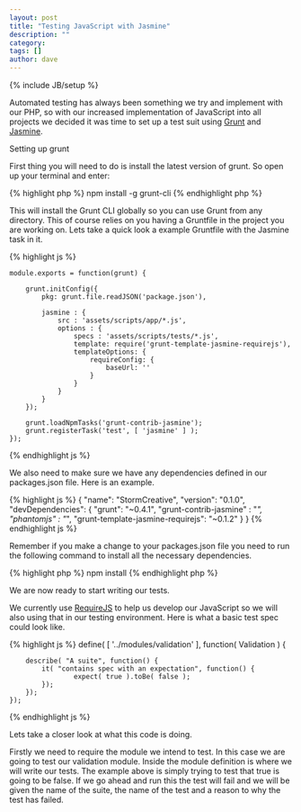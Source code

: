 ```yaml
---
layout: post
title: "Testing JavaScript with Jasmine"
description: ""
category: 
tags: []
author: dave
---
```

{% include JB/setup %}

Automated testing has always been something we try and implement with our PHP, so with our increased implementation of JavaScript into all projects we decided it was time to set up a test suit using [Grunt](http://gruntjs.com/) and [Jasmine](http://pivotal.github.io/jasmine/).

<!--break-->

Setting up grunt

First thing you will need to do is install the latest version of grunt. So open up your terminal and enter:

{% highlight php %}
	npm install -g grunt-cli
{% endhighlight php %}

This will install the Grunt CLI globally so you can use Grunt from any directory. This of course relies on you having a Gruntfile in the project you are working on. Lets take a quick look a example Gruntfile with the Jasmine task in it.

{% highlight js %}

	module.exports = function(grunt) {

		grunt.initConfig({
		    pkg: grunt.file.readJSON('package.json'),

		    jasmine : {
		        src : 'assets/scripts/app/*.js',
		        options : {
		            specs : 'assets/scripts/tests/*.js',
		            template: require('grunt-template-jasmine-requirejs'),
		            templateOptions: {
		                requireConfig: {
		                    baseUrl: ''
		                }
		            }
		        }
		    }
		});

		grunt.loadNpmTasks('grunt-contrib-jasmine');
		grunt.registerTask('test', [ 'jasmine' ] );
	});

{% endhighlight js %}

We also need to make sure we have any dependencies defined in our packages.json file. Here is an example.

{% highlight js %}
	{
	  "name": "StormCreative",
	  "version": "0.1.0",
	  "devDependencies": {
	    "grunt": "~0.4.1",
	    "grunt-contrib-jasmine" : "*",
	    "phantomjs" : "*",
	    "grunt-template-jasmine-requirejs": "~0.1.2"
	  }
	}
{% endhighlight js %}

Remember if you make a change to your packages.json file you need to run the following command to install all the necessary dependencies.

{% highlight php %}
	npm install
{% endhighlight php %}

We are now ready to start writing our tests.

We currently use [RequireJS](http://requirejs.org/) to help us develop our JavaScript so we will also using that in our testing environment. Here is what a basic test spec could look like.

{% highlight js %}
	define( [ '../modules/validation' ], function( Validation ) {

		describe( "A suite", function() {
		    it( "contains spec with an expectation", function() {
		            expect( true ).toBe( false );
		    });
		});
	});
{% endhighlight js %}

Lets take a closer look at what this code is doing.

Firstly we need to require the module we intend to test. In this case we are going to test our validation module. Inside the module definition is where we will write our tests. The example above is simply trying to test that true is going to be false. If we go ahead and run this the test will fail and we will be given the name of the suite, the name of the test and a reason to why the test has failed.












